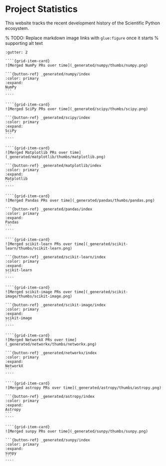 # Project Statistics

This website tracks the recent development history of the Scientific Python
ecosystem.

% TODO: Replace markdown image links with `glue:figure` once it starts
% supporting alt text


`````{grid} 1 2 2 3
:gutter: 2

````{grid-item-card}
![Merged NumPy PRs over time](_generated/numpy/thumbs/numpy.png)

```{button-ref} _generated/numpy/index
:color: primary
:expand:
NumPy
```
````

````{grid-item-card}
![Merged SciPy PRs over time](_generated/scipy/thumbs/scipy.png)

```{button-ref} _generated/scipy/index
:color: primary
:expand:
SciPy
```
````

````{grid-item-card}
![Merged Matplotlib PRs over time](_generated/matplotlib/thumbs/matplotlib.png)

```{button-ref} _generated/matplotlib/index
:color: primary
:expand:
Matplotlib
```
````

````{grid-item-card}
![Merged Pandas PRs over time](_generated/pandas/thumbs/pandas.png)

```{button-ref} _generated/pandas/index
:color: primary
:expand:
Pandas
```
````

````{grid-item-card}
![Merged scikit-learn PRs over time](_generated/scikit-learn/thumbs/scikit-learn.png)

```{button-ref} _generated/scikit-learn/index
:color: primary
:expand:
scikit-learn
```
````

````{grid-item-card}
![Merged scikit-image PRs over time](_generated/scikit-image/thumbs/scikit-image.png)

```{button-ref} _generated/scikit-image/index
:color: primary
:expand:
scikit-image
```
````

````{grid-item-card}
![Merged NetworkX PRs over time](_generated/networkx/thumbs/networkx.png)

```{button-ref} _generated/networkx/index
:color: primary
:expand:
NetworkX
```
````

````{grid-item-card}
![Merged astropy PRs over time](_generated/astropy/thumbs/astropy.png)

```{button-ref} _generated/astropy/index
:color: primary
:expand:
Astropy
```
````

````{grid-item-card}
![Merged sunpy PRs over time](_generated/sunpy/thumbs/sunpy.png)

```{button-ref} _generated/sunpy/index
:color: primary
:expand:
sunpy
```
````


`````
